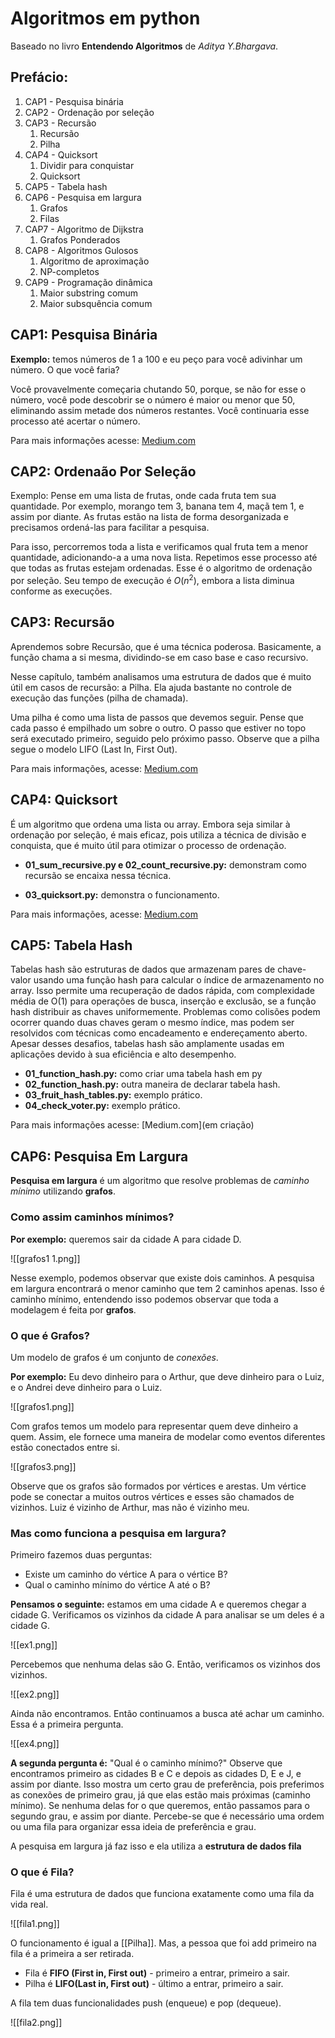 # Algoritmos em python

Baseado no livro **Entendendo Algoritmos** de *Aditya Y.Bhargava*.

## Prefácio:

 1. CAP1 - Pesquisa binária
 2. CAP2 - Ordenação por seleção
 3. CAP3 - Recursão
    1. Recursão
    2. Pilha
4. CAP4 - Quicksort
    1. Dividir para conquistar
    2. Quicksort
5. CAP5 - Tabela hash
6. CAP6 - Pesquisa em largura
    1. Grafos
    2. Filas 
7. CAP7 - Algoritmo de Dijkstra
    1. Grafos Ponderados
8. CAP8 - Algoritmos Gulosos
    1. Algoritmo de aproximação
    2. NP-completos
9. CAP9 - Programação dinâmica
    1. Maior substring comum
    2. Maior subsquência comum


## CAP1: Pesquisa Binária

**Exemplo:** temos números de 1 a 100 e eu peço para você adivinhar um número. O que você faria?

Você provavelmente começaria chutando 50, porque, se não for esse o número, você pode descobrir se o número é maior ou menor que 50, eliminando assim metade dos números restantes. Você continuaria esse processo até acertar o número.

Para mais informações acesse: [Medium.com](https://medium.com/@lucase.carvalho1704/pesquisa-bin%C3%A1ria-8a1179875d63)

## CAP2: Ordenaão Por Seleção

Exemplo: Pense em uma lista de frutas, onde cada fruta tem sua quantidade. Por exemplo, morango tem 3, banana tem 4, maçã tem 1, e assim por diante. As frutas estão na lista de forma desorganizada e precisamos ordená-las para facilitar a pesquisa.

Para isso, percorremos toda a lista e verificamos qual fruta tem a menor quantidade, adicionando-a a uma nova lista. Repetimos esse processo até que todas as frutas estejam ordenadas. Esse é o algoritmo de ordenação por seleção. Seu tempo de execução é $O(n^2)$, embora a lista diminua conforme as execuções. 

## CAP3: Recursão

Aprendemos sobre Recursão, que é uma técnica poderosa. Basicamente, a função chama a si mesma, dividindo-se em caso base e caso recursivo.

Nesse capítulo, também analisamos uma estrutura de dados que é muito útil em casos de recursão: a Pilha. Ela ajuda bastante no controle de execução das funções (pilha de chamada).

Uma pilha é como uma lista de passos que devemos seguir. Pense que cada passo é empilhado um sobre o outro. O passo que estiver no topo será executado primeiro, seguido pelo próximo passo. Observe que a pilha segue o modelo LIFO (Last In, First Out). 

Para mais informações, acesse: [Medium.com](https://medium.com/@lucase.carvalho1704/recurs%C3%A3o-e-pilhas-43fcd1408a4a)

## CAP4: Quicksort

É um algoritmo que ordena uma lista ou array. Embora seja similar à ordenação por seleção, é mais eficaz, pois utiliza a técnica de divisão e conquista, que é muito útil para otimizar o processo de ordenação.

 - **01_sum_recursive.py e 02_count_recursive.py:** demonstram como recursão se encaixa nessa técnica.

 - **03_quicksort.py:** demonstra o funcionamento.

Para mais informações, acesse: [Medium.com](https://medium.com/@lucase.carvalho1704/recursão-e-pilhas-43fcd1408a4a)

## CAP5: Tabela Hash

Tabelas hash são estruturas de dados que armazenam pares de chave-valor usando uma função hash para calcular o índice de armazenamento no array. Isso permite uma recuperação de dados rápida, com complexidade média de O(1) para operações de busca, inserção e exclusão, se a função hash distribuir as chaves uniformemente. Problemas como colisões podem ocorrer quando duas chaves geram o mesmo índice, mas podem ser resolvidos com técnicas como encadeamento e endereçamento aberto. Apesar desses desafios, tabelas hash são amplamente usadas em aplicações devido à sua eficiência e alto desempenho.

 - **01_function_hash.py:** como criar uma tabela hash em py
 - **02_function_hash.py:** outra maneira de declarar tabela hash.
 - **03_fruit_hash_tables.py:** exemplo prático.
 - **04_check_voter.py:** exemplo prático.

 Para mais informações acesse: [Medium.com](em criação)

 ## CAP6: Pesquisa Em Largura

 **Pesquisa em largura** é um algoritmo que resolve problemas de *caminho mínimo* utilizando **grafos**.

### Como assim caminhos mínimos?

**Por exemplo:** queremos sair da cidade A para cidade D.

![[grafos1 1.png]]

Nesse exemplo, podemos observar que existe dois caminhos. A pesquisa em largura encontrará o menor caminho que tem 2 caminhos apenas. Isso é caminho mínimo, entendendo isso podemos observar que toda a modelagem é feita por **grafos**.

### O que é Grafos?

Um modelo de grafos é um conjunto de *conexões*. 

**Por exemplo:** Eu devo dinheiro para o Arthur, que deve dinheiro para o Luiz, e o Andrei deve dinheiro para o Luiz.

![[grafos1.png]]

Com grafos temos um modelo para representar quem deve dinheiro a quem. Assim, ele fornece uma maneira de modelar como eventos diferentes estão conectados entre si. 

![[grafos3.png]]

Observe que os grafos são formados por vértices e arestas. Um vértice pode se conectar a muitos outros vértices e esses são chamados de vizinhos. Luiz é vizinho de Arthur, mas não é vizinho meu. 

### Mas como funciona a pesquisa em largura?

Primeiro fazemos duas perguntas:

- Existe um caminho do vértice A para o vértice B?
- Qual o caminho mínimo do vértice A até o B?

**Pensamos o seguinte:** estamos em uma cidade A e queremos chegar a cidade G. Verificamos os vizinhos da cidade A para analisar se um deles é a cidade G.

![[ex1.png]]

Percebemos que nenhuma delas são G. Então, verificamos os vizinhos dos vizinhos. 

![[ex2.png]]

Ainda não encontramos. Então continuamos a busca até achar um caminho. Essa é a primeira pergunta.

![[ex4.png]]

**A segunda pergunta é:** "Qual é o caminho mínimo?" Observe que encontramos primeiro as cidades B e C e depois as cidades D, E e J, e assim por diante. Isso mostra um certo grau de preferência, pois preferimos as conexões de primeiro grau, já que elas estão mais próximas (caminho mínimo). Se nenhuma delas for o que queremos, então passamos para o segundo grau, e assim por diante. Percebe-se que é necessário uma ordem ou uma fila para organizar essa ideia de preferência e grau.

A pesquisa em largura já faz isso e ela utiliza a **estrutura de dados fila**

### O que é Fila?

Fila é uma estrutura de dados que funciona exatamente como uma fila da vida real.

![[fila1.png]]

O funcionamento é igual a [[Pilha]]. Mas, a pessoa que foi add primeiro na fila é a primeira a ser retirada. 

- Fila é **FIFO (First in, First out)** - primeiro a entrar, primeiro a sair.
- Pilha é **LIFO(Last in, First out)** - último a entrar, primeiro a sair.

A fila tem duas funcionalidades push (enqueue) e pop (dequeue).

![[fila2.png]]

